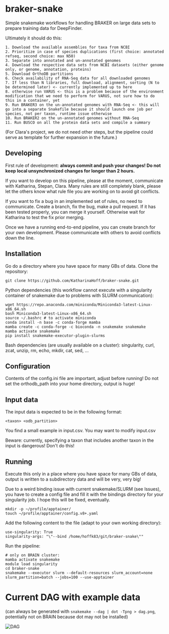 # braker-snake

Simple snakemake workflows for handling BRAKER on large data sets to prepare training data for DeepFinder. 

Ultimately it should do this:

    1. Download the available assemblies for taxa from NCBI
    2. Prioritize in case of species duplications (first choice: annotated refseq, second choice: max N50)
    3. Separate into annotated and un-annotated genomes
    4. Download the respective data sets from NCBI datasets (either genome only, or genome, annotation, proteins)
    5. Download OrthoDB partitions
    6. Check availability of RNA-Seq data for all downloaded genomes
    7. If less than N libraries, full download, alignment, sorting (N to be determined later) <- currently implemented up to here
    8. otherwise run VARUS <- this is a problem because of the environment modification that we need to perform for VARUS, not sure how to do this in a container, yet
    9. Run BRAKER3 on the un-annotated genomes with RNA-Seq <- this will go into a separate Snakefile because it should launch one job per species, not per taxon, runtime issue otherwise
    10. Run BRAKER2 on the un-annotated genomes without RNA-Seq
    11. Run BUSCO on all the protein data sets and compile a summary

(For Clara's project, we do not need other steps, but the pipeline could serve as template for further expansion in the future.)

## Developing

First rule of development: **always commit and push your changes! Do not keep local unsynchronized changes for longer than 2 hours.**

If you want to develop on this pipeline, please at the moment, communicate with Katharina, Stepan, Clara. Many rules are still completely blank, please let the others know what rule file you are working on to avoid git conflicts.

If you want to fix a bug in an implemented set of rules, no need to communicate. Create a branch, fix the bug, make a pull request. If it has been tested properly, you can merge it yourself. Otherwise wait for Katharina to test the fix prior merging.

Once we have a running end-to-end pipeline, you can create branch for your own development. Please communicate with others to avoid conflicts down the line.

## Installation

Go do a directory where you have space for many GBs of data. Clone the repository:

```git clone https://github.com/KatharinaHoff/braker-snake.git```

Python dependencies (this workflow cannot execute with a singularity container of snakemake due to problems with SLURM communication):

```
wget https://repo.anaconda.com/miniconda/Miniconda3-latest-Linux-x86_64.sh
bash Miniconda3-latest-Linux-x86_64.sh
source ~/.bashrc # to activate miniconda
conda install -n base -c conda-forge mamba
mamba create -c conda-forge -c bioconda -n snakemake snakemake
mamba activate snakemake
pip install snakemake-executor-plugin-slurms
```

Bash dependencies (are usually available on a cluster): singularity, curl, zcat, unzip, rm, echo, mkdir, cat, sed, ...

## Configuration

Contents of the config.ini file are important, adjust before running! Do not set the orthodb_path into your home directory, output is huge!

## Input data

The input data is expected to be in the following format:

```
<taxon> <odb_partition>
```

You find a small example in input.csv.  You may want to modify input.csv

Beware: currently, specifying a taxon that includes another taxon in the input is dangerous! Don't do this!

## Running

Execute this only in a place where you have space for many GBs of data, output is written to a subdirectory data and will be very, very big!

Due to a weird binding issue with current snakemake/SLURM (see Issues), you have to create a config file and fill it with the bindings directory for your singularity job. I hope this will be fixed, eventually.

```
mkdir -p ~/profile/apptainer/
touch ~/profile/apptainer/config.v8+.yaml
```

Add the following content to the file (adapt to your own working directory):

```
use-singularity: True
singularity-args: "\"--bind /home/hoffk83/git/braker-snake\""
```

Run the pipeline:

```
# only on BRAIN cluster:
mamba activate snakemake
module load singularity
cd braker-snake
snakemake --executor slurm --default-resources slurm_account=none slurm_partition=batch --jobs=100 --use-apptainer
```

# Current DAG with example data

(can always be generated with `snakemake --dag | dot -Tpng > dag.png`, potentially not on BRAIN because dot may not be installed)

![DAG](dag.png)